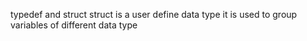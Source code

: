 typedef and struct 
struct is a user define data type
it is used to group variables of different data type
